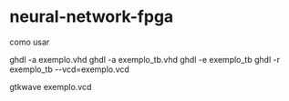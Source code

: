 # neural-network-fpga

como usar

ghdl -a exemplo.vhd
ghdl -a exemplo_tb.vhd
ghdl -e exemplo_tb
ghdl -r exemplo_tb --vcd=exemplo.vcd

gtkwave exemplo.vcd
